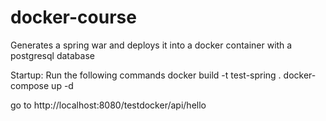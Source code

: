 # docker-course
Generates a spring war and deploys it into a docker container with a postgresql database


Startup:
Run the following commands
docker build -t test-spring .
docker-compose up -d

go to http://localhost:8080/testdocker/api/hello



